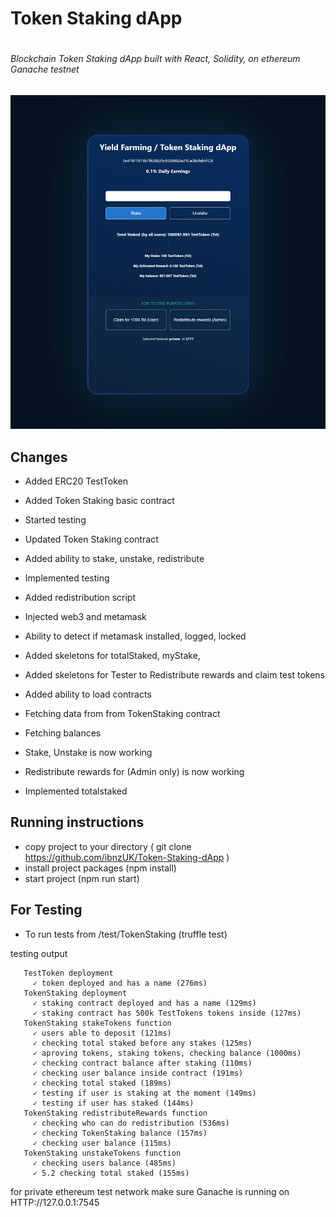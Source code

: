 
# Token Staking dApp <h1>



###### Blockchain Token Staking dApp built with React, Solidity, on ethereum Ganache testnet <h6>


![Preview](src/assets/screenshot.png)

## Changes
* Added ERC20 TestToken 
* Added Token Staking basic contract
* Started testing 

* Updated Token Staking contract
* Added ability to stake, unstake, redistribute
* Implemented testing 
* Added redistribution script

* Injected web3 and metamask
* Ability to detect if metamask installed, logged, locked
* Added skeletons for totalStaked, myStake, 
* Added skeletons for Tester to Redistribute rewards and claim test tokens

* Added ability to load contracts
* Fetching data from from TokenStaking contract
* Fetching balances
* Stake, Unstake is now working
* Redistribute rewards for (Admin only) is now working

* Implemented totalstaked







## Running instructions

* copy project to your directory ( git clone https://github.com/ibnzUK/Token-Staking-dApp )
* install project packages (npm install)
* start project (npm run start)


## For Testing
* To run tests from /test/TokenStaking (truffle test)

testing output
 ``` Contract: TokenStaking
    TestToken deployment
      ✓ token deployed and has a name (276ms)
    TokenStaking deployment
      ✓ staking contract deployed and has a name (129ms)
      ✓ staking contract has 500k TestTokens tokens inside (127ms)
    TokenStaking stakeTokens function
      ✓ users able to deposit (121ms)
      ✓ checking total staked before any stakes (125ms)
      ✓ aproving tokens, staking tokens, checking balance (1000ms)
      ✓ checking contract balance after staking (110ms)
      ✓ checking user balance inside contract (191ms)
      ✓ checking total staked (189ms)
      ✓ testing if user is staking at the moment (149ms)
      ✓ testing if user has staked (144ms)
    TokenStaking redistributeRewards function
      ✓ checking who can do redistribution (536ms)
      ✓ checking TokenStaking balance (157ms)
      ✓ checking user balance (115ms)
    TokenStaking unstakeTokens function
      ✓ checking users balance (485ms)
      ✓ 5.2 checking total staked (155ms)
```      


for private ethereum test network make sure Ganache is running on HTTP://127.0.0.1:7545


